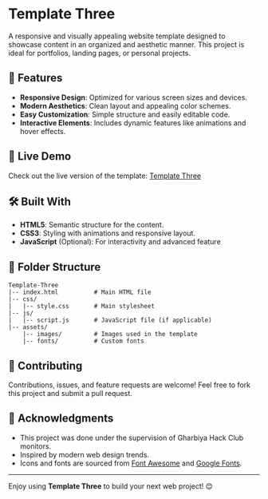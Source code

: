 # Template Three

A responsive and visually appealing website template designed to showcase content in an organized and aesthetic manner. This project is ideal for portfolios, landing pages, or personal projects.

## 🌟 Features
- **Responsive Design**: Optimized for various screen sizes and devices.
- **Modern Aesthetics**: Clean layout and appealing color schemes.
- **Easy Customization**: Simple structure and easily editable code.
- **Interactive Elements**: Includes dynamic features like animations and hover effects.

## 🚀 Live Demo
Check out the live version of the template:
[Template Three](https://salma-islam0.github.io/Template-Three/)

## 🛠️ Built With
- **HTML5**: Semantic structure for the content.
- **CSS3**: Styling with animations and responsive layout.
- **JavaScript** (Optional): For interactivity and advanced feature

## 📁 Folder Structure
```
Template-Three
|-- index.html          # Main HTML file
|-- css/
|   |-- style.css       # Main stylesheet
|-- js/
|   |-- script.js       # JavaScript file (if applicable)
|-- assets/
    |-- images/         # Images used in the template
    |-- fonts/          # Custom fonts
```

## 🤝 Contributing
Contributions, issues, and feature requests are welcome! Feel free to fork this project and submit a pull request.

## 📝 Acknowledgments
- This project was done under the supervision of Gharbiya Hack Club monitors.
- Inspired by modern web design trends.
- Icons and fonts are sourced from [Font Awesome](https://fontawesome.com/) and [Google Fonts](https://fonts.google.com/).

---

Enjoy using **Template Three** to build your next web project! 😊
